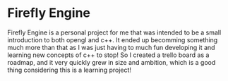 # Firefly Engine

Firefly Engine is a personal project for me that was intended to be a small introduction to both opengl and c++. It ended up becomming something much more than that as I was just having to much fun developing it and learning new concepts of c++ to stop! So I created a trello board as a roadmap, and it very quickly grew in size and ambition, which is a good thing considering this is a learning project!
